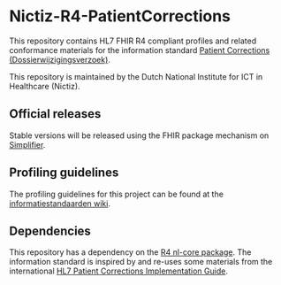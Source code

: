 # Nictiz-R4-PatientCorrections

This repository contains HL7 FHIR R4 compliant profiles and related conformance materials for the information standard [Patient Corrections (Dossierwijzigingsverzoek)](https://informatiestandaarden.nictiz.nl/wiki/MedMij:Landingspagina_Dossierwijzigingsverzoek).

This repository is maintained by the Dutch National Institute for ICT in Healthcare (Nictiz).

## Official releases

Stable versions will be released using the FHIR package mechanism on [Simplifier](https://simplifier.net/packages).

## Profiling guidelines

The profiling guidelines for this project can be found at the [informatiestandaarden wiki](http://informatiestandaarden.nictiz.nl/wiki/FHIR:V1.0_FHIR_Profiling_Guidelines_R4).

## Dependencies

This repository has a dependency on the [R4 nl-core package](https://simplifier.net/packages/nictiz.fhir.nl.r4.nl-core). The information standard is inspired by and re-uses some materials from the international [HL7 Patient Corrections Implementation Guide](https://build.fhir.org/ig/HL7/fhir-patient-correction/index.html).
